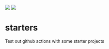 ![](https://github.com/leynebe/starters/workflows/.github/workflows/java-maven.yaml/badge.svg?branch=master)
![](https://github.com/leynebe/starters/workflows/.github/workflows/python-echo.yaml/badge.svg?branch=master)

# starters

Test out github actions with some starter projects
